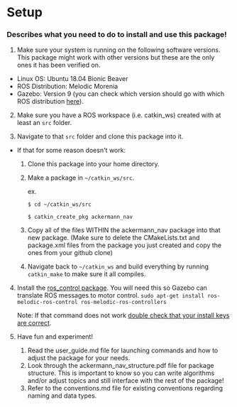 # Setup
### Describes what you need to do to install and use this package!

1. Make sure your system is running on the following software versions. This package might work with other versions but these are the only ones it has been verified on.
- Linux OS: Ubuntu 18.04 Bionic Beaver
- ROS Distribution: Melodic Morenia
- Gazebo: Version 9 (you can check which version should go with which ROS distribution [here](http://gazebosim.org/tutorials/?tut=ros_wrapper_versions)).

2. Make sure you have a ROS workspace (i.e. catkin_ws) created with at least an `src` folder. 

3. Navigate to that `src` folder and clone this package into it.
- If that for some reason doesn't work:
  
  1. Clone this package into your home directory.
  2. Make a package in `~/catkin_ws/src`.
  
      ex.
      
      `$ cd ~/catkin_ws/src`
     
      `$ catkin_create_pkg ackermann_nav`
  3. Copy all of the files WITHIN the ackermann_nav package into that new package. (Make sure to delete the CMakeLists.txt and package.xml files from the package you just created and copy the ones from your github clone)
  4. Navigate back to `~/catkin_ws` and build everything by running `catkin_make` to make sure it all compiles. 
  
4. Install the [ros_control package](http://wiki.ros.org/ros_control). You will need this so Gazebo can translate ROS messages to motor control. 
     `sudo apt-get install ros-melodic-ros-control ros-melodic-ros-controllers`
     
     Note: If that command does not work [double check that your install keys are correct](http://answers.ros.org/question/325039/apt-update-fails-cannot-install-pkgs-key-not-working/).
     
5. Have fun and experiment! 
    1. Read the user_guide.md file for launching commands and how to adjust the package for your needs. 
    2. Look through the ackermann_nav_structure.pdf file for package structure. This is important to know so you can write algorithms and/or adjust topics and still interface with the rest of the package!
    3. Refer to the conventions.md file for existing conventions regarding naming and data types.
